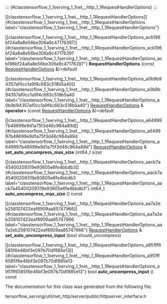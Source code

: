 ::: {#classtensorflow_1_1serving_1_1net__http_1_1RequestHandlerOptions}
:::

[\[classtensorflow\_1\_1serving\_1\_1net\_\_http\_1\_1RequestHandlerOptions\]]{#classtensorflow_1_1serving_1_1net__http_1_1RequestHandlerOptions
label="classtensorflow_1_1serving_1_1net__http_1_1RequestHandlerOptions"}

[\[classtensorflow\_1\_1serving\_1\_1net\_\_http\_1\_1RequestHandlerOptions\_acb196bf24a8a8e56be306a9c47176397\]]{#classtensorflow_1_1serving_1_1net__http_1_1RequestHandlerOptions_acb196bf24a8a8e56be306a9c47176397
label="classtensorflow_1_1serving_1_1net__http_1_1RequestHandlerOptions_acb196bf24a8a8e56be306a9c47176397"}
**RequestHandlerOptions** (const
[RequestHandlerOptions](#classtensorflow_1_1serving_1_1net__http_1_1RequestHandlerOptions)
&)=default

[\[classtensorflow\_1\_1serving\_1\_1net\_\_http\_1\_1RequestHandlerOptions\_a0b9b94357af0cc1a9f4c683c518b5a40\]]{#classtensorflow_1_1serving_1_1net__http_1_1RequestHandlerOptions_a0b9b94357af0cc1a9f4c683c518b5a40
label="classtensorflow_1_1serving_1_1net__http_1_1RequestHandlerOptions_a0b9b94357af0cc1a9f4c683c518b5a40"}
[RequestHandlerOptions](#classtensorflow_1_1serving_1_1net__http_1_1RequestHandlerOptions)
& **operator=** (const
[RequestHandlerOptions](#classtensorflow_1_1serving_1_1net__http_1_1RequestHandlerOptions)
&)=default

[\[classtensorflow\_1\_1serving\_1\_1net\_\_http\_1\_1RequestHandlerOptions\_a649997b48699e9d1a75f3d46c984a89d\]]{#classtensorflow_1_1serving_1_1net__http_1_1RequestHandlerOptions_a649997b48699e9d1a75f3d46c984a89d
label="classtensorflow_1_1serving_1_1net__http_1_1RequestHandlerOptions_a649997b48699e9d1a75f3d46c984a89d"}
[RequestHandlerOptions](#classtensorflow_1_1serving_1_1net__http_1_1RequestHandlerOptions)
& **set\_auto\_uncompress\_max\_size** (int64\_t size)

[\[classtensorflow\_1\_1serving\_1\_1net\_\_http\_1\_1RequestHandlerOptions\_aacb7a45400209319e93605e6fe4bbdb3\]]{#classtensorflow_1_1serving_1_1net__http_1_1RequestHandlerOptions_aacb7a45400209319e93605e6fe4bbdb3
label="classtensorflow_1_1serving_1_1net__http_1_1RequestHandlerOptions_aacb7a45400209319e93605e6fe4bbdb3"}
int64\_t **auto\_uncompress\_max\_size** () const

[\[classtensorflow\_1\_1serving\_1\_1net\_\_http\_1\_1RequestHandlerOptions\_aa7a2eb258107422eaf8909aa85747966\]]{#classtensorflow_1_1serving_1_1net__http_1_1RequestHandlerOptions_aa7a2eb258107422eaf8909aa85747966
label="classtensorflow_1_1serving_1_1net__http_1_1RequestHandlerOptions_aa7a2eb258107422eaf8909aa85747966"}
[RequestHandlerOptions](#classtensorflow_1_1serving_1_1net__http_1_1RequestHandlerOptions)
& **set\_auto\_uncompress\_input** (bool should\_uncompress)

[\[classtensorflow\_1\_1serving\_1\_1net\_\_http\_1\_1RequestHandlerOptions\_a951ff6585f6e46bf3e097b70df885e13\]]{#classtensorflow_1_1serving_1_1net__http_1_1RequestHandlerOptions_a951ff6585f6e46bf3e097b70df885e13
label="classtensorflow_1_1serving_1_1net__http_1_1RequestHandlerOptions_a951ff6585f6e46bf3e097b70df885e13"}
bool **auto\_uncompress\_input** () const

The documentation for this class was generated from the following file:

tensorflow\_serving/util/net\_http/server/public/httpserver\_interface.h
